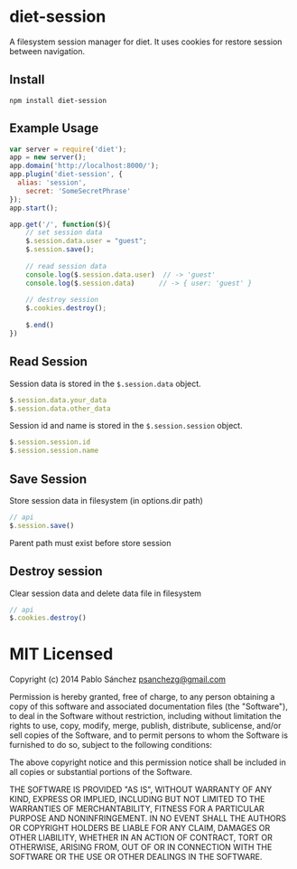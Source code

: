 diet-session
============

A filesystem session manager for diet.
It uses cookies for restore session between navigation.

## **Install**
```
npm install diet-session
```

## **Example Usage**
```js
var server = require('diet');
app = new server();
app.domain('http://localhost:8000/');
app.plugin('diet-session', {
  alias: 'session',
	secret: 'SomeSecretPhrase'
});
app.start();

app.get('/', function($){
    // set session data
    $.session.data.user = "guest";
  	$.session.save();
    
    // read session data
    console.log($.session.data.user)  // -> 'guest'    
    console.log($.session.data)      // -> { user: 'guest' }
    
    // destroy session
    $.cookies.destroy();
    
    $.end()
})
```

## **Read Session**
Session data is stored in the `$.session.data` object.
```js
$.session.data.your_data
$.session.data.other_data
```
Session id and name is stored in the `$.session.session` object.
```js
$.session.session.id
$.session.session.name
```

## **Save Session**
Store session data in filesystem (in options.dir path)
```js
// api
$.session.save()
```
Parent path must exist before store session

## **Destroy session**
Clear session data and delete data file in filesystem
```js
// api
$.cookies.destroy()
```

# MIT Licensed

Copyright (c) 2014 Pablo Sánchez <psanchezg@gmail.com>

Permission is hereby granted, free of charge, to any person obtaining a copy
of this software and associated documentation files (the "Software"), to deal
in the Software without restriction, including without limitation the rights
to use, copy, modify, merge, publish, distribute, sublicense, and/or sell
copies of the Software, and to permit persons to whom the Software is
furnished to do so, subject to the following conditions:

The above copyright notice and this permission notice shall be included in
all copies or substantial portions of the Software.

THE SOFTWARE IS PROVIDED "AS IS", WITHOUT WARRANTY OF ANY KIND, EXPRESS OR
IMPLIED, INCLUDING BUT NOT LIMITED TO THE WARRANTIES OF MERCHANTABILITY,
FITNESS FOR A PARTICULAR PURPOSE AND NONINFRINGEMENT. IN NO EVENT SHALL THE
AUTHORS OR COPYRIGHT HOLDERS BE LIABLE FOR ANY CLAIM, DAMAGES OR OTHER
LIABILITY, WHETHER IN AN ACTION OF CONTRACT, TORT OR OTHERWISE, ARISING FROM,
OUT OF OR IN CONNECTION WITH THE SOFTWARE OR THE USE OR OTHER DEALINGS IN
THE SOFTWARE.